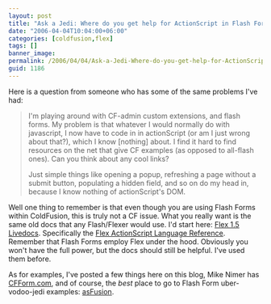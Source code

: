 ```yaml
---
layout: post
title: "Ask a Jedi: Where do you get help for ActionScript in Flash Forms?"
date: "2006-04-04T10:04:00+06:00"
categories: [coldfusion,flex]
tags: []
banner_image: 
permalink: /2006/04/04/Ask-a-Jedi-Where-do-you-get-help-for-ActionScript-in-Flash-Forms
guid: 1186
---
```


Here is a question from someone who has some of the same problems I've had:

<blockquote>
I'm playing around with CF-admin custom extensions, and flash forms.
My problem is that whatever I would normally do with javascript, I now have to code in in actionScript (or am I just wrong about that?), which I know [nothing] about. I find it hard to find resources on the net that give CF examples (as opposed to all-flash ones). Can you think about any cool links?

Just simple things like opening a popup, refreshing a page without a submit button, populating a hidden field, and so on do my head in, because I know nothing of actionScript's DOM.
</blockquote>

Well one thing to remember is that even though you are using Flash Forms within ColdFusion, this is truly not a CF issue. What you really want is the same old docs that any Flash/Flexer would use. I'd start here: <a href="http://livedocs.macromedia.com/flex/15/">Flex 1.5 Livedocs</a>. Specifically the <a href="http://livedocs.macromedia.com/flex/15/flex_docs_en/wwhelp/wwhimpl/js/html/wwhelp.htm?href=part3_as.htm">Flex ActionScript Language Reference</a>. Remember that Flash Forms employ Flex under the hood. Obviously you won't have the full power, but the docs should still be helpful. I've used them before. 

As for examples, I've posted a few things here on this blog, Mike Nimer has <a href="http://www.cfform.com">CFForm.com</a>, and of course, the <i>best</i> place to go to Flash Form uber-vodoo-jedi examples: <a href="http://www.asfusion.com/blog/">asFusion</a>.